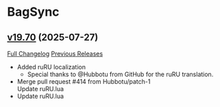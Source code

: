 # BagSync

## [v19.70](https://github.com/Xruptor/BagSync/tree/v19.70) (2025-07-27)
[Full Changelog](https://github.com/Xruptor/BagSync/compare/v19.69...v19.70) [Previous Releases](https://github.com/Xruptor/BagSync/releases)

- Added ruRU localization  
    * Special thanks to @Hubbotu from GitHub for the ruRU translation.  
- Merge pull request #414 from Hubbotu/patch-1  
    Update ruRU.lua  
- Update ruRU.lua  